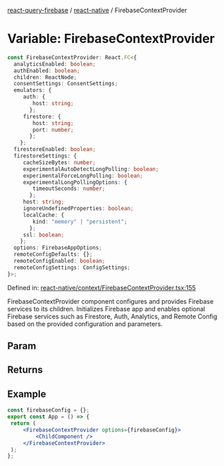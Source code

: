 [react-query-firebase](../../modules.md) / [react-native](../index.md) / FirebaseContextProvider

# Variable: FirebaseContextProvider

```ts
const FirebaseContextProvider: React.FC<{
  analyticsEnabled: boolean;
  authEnabled: boolean;
  children: ReactNode;
  consentSettings: ConsentSettings;
  emulators: {
     auth: {
        host: string;
       };
     firestore: {
        host: string;
        port: number;
       };
    };
  firestoreEnabled: boolean;
  firestoreSettings: {
     cacheSizeBytes: number;
     experimentalAutoDetectLongPolling: boolean;
     experimentalForceLongPolling: boolean;
     experimentalLongPollingOptions: {
        timeoutSeconds: number;
       };
     host: string;
     ignoreUndefinedProperties: boolean;
     localCache: {
        kind: "memory" | "persistent";
       };
     ssl: boolean;
    };
  options: FirebaseAppOptions;
  remoteConfigDefaults: {};
  remoteConfigEnabled: boolean;
  remoteConfigSettings: ConfigSettings;
}>;
```

Defined in: [react-native/context/FirebaseContextProvider.tsx:155](https://github.com/vpishuk/react-query-firebase/blob/10e2945f75363a784c3dfc0e90b9f7a489dcc848/react-native/context/FirebaseContextProvider.tsx#L155)

FirebaseContextProvider component configures and provides Firebase services to its children.
Initializes Firebase app and enables optional Firebase services such as Firestore, Auth, Analytics,
and Remote Config based on the provided configuration and parameters.

## Param

## Returns

## Example

```jsx
const firebaseConfig = {};
export const App = () => {
 return (
     <FirebaseContextProvider options={firebaseConfig}>
         <ChildComponent />
     </FirebaseContextProvider>
 );
};
```
